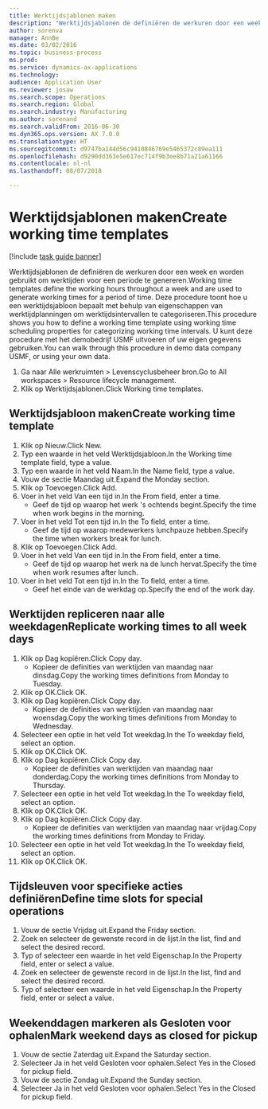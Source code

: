```yaml
--- 
title: Werktijdsjablonen maken
description: "Werktijdsjablonen de definiëren de werkuren door een week en worden gebruikt om werktijden voor een periode te genereren."
author: sorenva
manager: AnnBe
ms.date: 03/02/2016
ms.topic: business-process
ms.prod: 
ms.service: dynamics-ax-applications
ms.technology: 
audience: Application User
ms.reviewer: josaw
ms.search.scope: Operations
ms.search.region: Global
ms.search.industry: Manufacturing
ms.author: sorenand
ms.search.validFrom: 2016-06-30
ms.dyn365.ops.version: AX 7.0.0
ms.translationtype: HT
ms.sourcegitcommit: d9747ba144d56c9410846769e5465372c89ea111
ms.openlocfilehash: d9290dd363e5e617ec714f9b3ee8b71a21a61166
ms.contentlocale: nl-nl
ms.lasthandoff: 08/07/2018

---
```

# <a name="create-working-time-templates"></a><span data-ttu-id="38079-103">Werktijdsjablonen maken</span><span class="sxs-lookup"><span data-stu-id="38079-103">Create working time templates</span></span>

[!include [task guide banner](../../includes/task-guide-banner.md)]

<span data-ttu-id="38079-104">Werktijdsjablonen de definiëren de werkuren door een week en worden gebruikt om werktijden voor een periode te genereren.</span><span class="sxs-lookup"><span data-stu-id="38079-104">Working time templates define the working hours throughout a week and are used to generate working times for a period of time.</span></span> <span data-ttu-id="38079-105">Deze procedure toont hoe u een werktijdsjabloon bepaalt met behulp van eigenschappen van werktijdplanningen om werktijdsintervallen te categoriseren.</span><span class="sxs-lookup"><span data-stu-id="38079-105">This procedure shows you how to define a working time template using working time scheduling properties for categorizing working time intervals.</span></span> <span data-ttu-id="38079-106">U kunt deze procedure met het demobedrijf USMF uitvoeren of uw eigen gegevens gebruiken.</span><span class="sxs-lookup"><span data-stu-id="38079-106">You can walk through this procedure in demo data company USMF, or using your own data.</span></span>

1. <span data-ttu-id="38079-107">Ga naar Alle werkruimten > Levenscyclusbeheer bron.</span><span class="sxs-lookup"><span data-stu-id="38079-107">Go to All workspaces > Resource lifecycle management.</span></span>
2. <span data-ttu-id="38079-108">Klik op Werktijdsjablonen.</span><span class="sxs-lookup"><span data-stu-id="38079-108">Click Working time templates.</span></span>

## <a name="create-working-time-template"></a><span data-ttu-id="38079-109">Werktijdsjabloon maken</span><span class="sxs-lookup"><span data-stu-id="38079-109">Create working time template</span></span>
1. <span data-ttu-id="38079-110">Klik op Nieuw.</span><span class="sxs-lookup"><span data-stu-id="38079-110">Click New.</span></span>
2. <span data-ttu-id="38079-111">Typ een waarde in het veld Werktijdsjabloon.</span><span class="sxs-lookup"><span data-stu-id="38079-111">In the Working time template field, type a value.</span></span>
3. <span data-ttu-id="38079-112">Typ een waarde in het veld Naam.</span><span class="sxs-lookup"><span data-stu-id="38079-112">In the Name field, type a value.</span></span>
4. <span data-ttu-id="38079-113">Vouw de sectie Maandag uit.</span><span class="sxs-lookup"><span data-stu-id="38079-113">Expand the Monday section.</span></span>
5. <span data-ttu-id="38079-114">Klik op Toevoegen.</span><span class="sxs-lookup"><span data-stu-id="38079-114">Click Add.</span></span>
6. <span data-ttu-id="38079-115">Voer in het veld Van een tijd in.</span><span class="sxs-lookup"><span data-stu-id="38079-115">In the From field, enter a time.</span></span>
    * <span data-ttu-id="38079-116">Geef de tijd op waarop het werk 's ochtends begint.</span><span class="sxs-lookup"><span data-stu-id="38079-116">Specify the time when work begins in the morning.</span></span>  
7. <span data-ttu-id="38079-117">Voer in het veld Tot een tijd in.</span><span class="sxs-lookup"><span data-stu-id="38079-117">In the To field, enter a time.</span></span>
    * <span data-ttu-id="38079-118">Geef de tijd op waarop medewerkers lunchpauze hebben.</span><span class="sxs-lookup"><span data-stu-id="38079-118">Specify the time when workers break for lunch.</span></span>  
8. <span data-ttu-id="38079-119">Klik op Toevoegen.</span><span class="sxs-lookup"><span data-stu-id="38079-119">Click Add.</span></span>
9. <span data-ttu-id="38079-120">Voer in het veld Van een tijd in.</span><span class="sxs-lookup"><span data-stu-id="38079-120">In the From field, enter a time.</span></span>
    * <span data-ttu-id="38079-121">Geef de tijd op waarop het werk na de lunch hervat.</span><span class="sxs-lookup"><span data-stu-id="38079-121">Specify the time when work resumes after lunch.</span></span>  
10. <span data-ttu-id="38079-122">Voer in het veld Tot een tijd in.</span><span class="sxs-lookup"><span data-stu-id="38079-122">In the To field, enter a time.</span></span>
    * <span data-ttu-id="38079-123">Geef het einde van de werkdag op.</span><span class="sxs-lookup"><span data-stu-id="38079-123">Specify the end of the work day.</span></span>  

## <a name="replicate-working-times-to-all-week-days"></a><span data-ttu-id="38079-124">Werktijden repliceren naar alle weekdagen</span><span class="sxs-lookup"><span data-stu-id="38079-124">Replicate working times to all week days</span></span>
1. <span data-ttu-id="38079-125">Klik op Dag kopiëren.</span><span class="sxs-lookup"><span data-stu-id="38079-125">Click Copy day.</span></span>
    * <span data-ttu-id="38079-126">Kopieer de definities van werktijden van maandag naar dinsdag.</span><span class="sxs-lookup"><span data-stu-id="38079-126">Copy the working times definitions from Monday to Tuesday.</span></span>  
2. <span data-ttu-id="38079-127">Klik op OK.</span><span class="sxs-lookup"><span data-stu-id="38079-127">Click OK.</span></span>
3. <span data-ttu-id="38079-128">Klik op Dag kopiëren.</span><span class="sxs-lookup"><span data-stu-id="38079-128">Click Copy day.</span></span>
    * <span data-ttu-id="38079-129">Kopieer de definities van werktijden van maandag naar woensdag.</span><span class="sxs-lookup"><span data-stu-id="38079-129">Copy the working times definitions from Monday to Wednesday.</span></span>  
4. <span data-ttu-id="38079-130">Selecteer een optie in het veld Tot weekdag.</span><span class="sxs-lookup"><span data-stu-id="38079-130">In the To weekday field, select an option.</span></span>
5. <span data-ttu-id="38079-131">Klik op OK.</span><span class="sxs-lookup"><span data-stu-id="38079-131">Click OK.</span></span>
6. <span data-ttu-id="38079-132">Klik op Dag kopiëren.</span><span class="sxs-lookup"><span data-stu-id="38079-132">Click Copy day.</span></span>
    * <span data-ttu-id="38079-133">Kopieer de definities van werktijden van maandag naar donderdag.</span><span class="sxs-lookup"><span data-stu-id="38079-133">Copy the working times definitions from Monday to Thursday.</span></span>  
7. <span data-ttu-id="38079-134">Selecteer een optie in het veld Tot weekdag.</span><span class="sxs-lookup"><span data-stu-id="38079-134">In the To weekday field, select an option.</span></span>
8. <span data-ttu-id="38079-135">Klik op OK.</span><span class="sxs-lookup"><span data-stu-id="38079-135">Click OK.</span></span>
9. <span data-ttu-id="38079-136">Klik op Dag kopiëren.</span><span class="sxs-lookup"><span data-stu-id="38079-136">Click Copy day.</span></span>
    * <span data-ttu-id="38079-137">Kopieer de definities van werktijden van maandag naar vrijdag.</span><span class="sxs-lookup"><span data-stu-id="38079-137">Copy the working times definitions from Monday to Friday.</span></span>  
10. <span data-ttu-id="38079-138">Selecteer een optie in het veld Tot weekdag.</span><span class="sxs-lookup"><span data-stu-id="38079-138">In the To weekday field, select an option.</span></span>
11. <span data-ttu-id="38079-139">Klik op OK.</span><span class="sxs-lookup"><span data-stu-id="38079-139">Click OK.</span></span>

## <a name="define-time-slots-for-special-operations"></a><span data-ttu-id="38079-140">Tijdsleuven voor specifieke acties definiëren</span><span class="sxs-lookup"><span data-stu-id="38079-140">Define time slots for special operations</span></span>
1. <span data-ttu-id="38079-141">Vouw de sectie Vrijdag uit.</span><span class="sxs-lookup"><span data-stu-id="38079-141">Expand the Friday section.</span></span>
2. <span data-ttu-id="38079-142">Zoek en selecteer de gewenste record in de lijst.</span><span class="sxs-lookup"><span data-stu-id="38079-142">In the list, find and select the desired record.</span></span>
3. <span data-ttu-id="38079-143">Typ of selecteer een waarde in het veld Eigenschap.</span><span class="sxs-lookup"><span data-stu-id="38079-143">In the Property field, enter or select a value.</span></span>
4. <span data-ttu-id="38079-144">Zoek en selecteer de gewenste record in de lijst.</span><span class="sxs-lookup"><span data-stu-id="38079-144">In the list, find and select the desired record.</span></span>
5. <span data-ttu-id="38079-145">Typ of selecteer een waarde in het veld Eigenschap.</span><span class="sxs-lookup"><span data-stu-id="38079-145">In the Property field, enter or select a value.</span></span>

## <a name="mark-weekend-days-as-closed-for-pickup"></a><span data-ttu-id="38079-146">Weekenddagen markeren als Gesloten voor ophalen</span><span class="sxs-lookup"><span data-stu-id="38079-146">Mark weekend days as closed for pickup</span></span>
1. <span data-ttu-id="38079-147">Vouw de sectie Zaterdag uit.</span><span class="sxs-lookup"><span data-stu-id="38079-147">Expand the Saturday section.</span></span>
2. <span data-ttu-id="38079-148">Selecteer Ja in het veld Gesloten voor ophalen.</span><span class="sxs-lookup"><span data-stu-id="38079-148">Select Yes in the Closed for pickup field.</span></span>
3. <span data-ttu-id="38079-149">Vouw de sectie Zondag uit.</span><span class="sxs-lookup"><span data-stu-id="38079-149">Expand the Sunday section.</span></span>
4. <span data-ttu-id="38079-150">Selecteer Ja in het veld Gesloten voor ophalen.</span><span class="sxs-lookup"><span data-stu-id="38079-150">Select Yes in the Closed for pickup field.</span></span>


